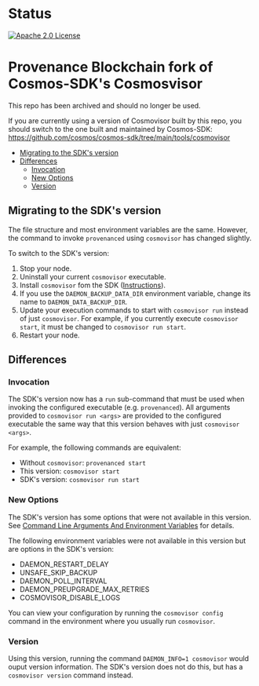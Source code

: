 # Status

[![Apache 2.0 License][license-badge]][license-url]

[license-badge]: https://img.shields.io/github/license/provenance-io/cosmovisor.svg
[license-url]: https://github.com/provenance-io/cosmovisor/blob/main/LICENSE

# Provenance Blockchain fork of Cosmos-SDK's Cosmosvisor

This repo has been archived and should no longer be used.

If you are currently using a version of Cosmovisor built by this repo, you should switch to the one built and maintained by Cosmos-SDK: https://github.com/cosmos/cosmos-sdk/tree/main/tools/cosmovisor

<!-- TOC -->
  - [Migrating to the SDK's version](#migrating-to-the-sdk-s-version)
  - [Differences](#differences)
    - [Invocation](#invocation)
    - [New Options](#new-options)
    - [Version](#version)

## Migrating to the SDK's version

The file structure and most environment variables are the same.
However, the command to invoke `provenanced` using `cosmovisor` has changed slightly.

To switch to the SDK's version:

1. Stop your node.
2. Uninstall your current `cosmovisor` executable.
3. Install `cosmovisor` fom the SDK ([Instructions](https://github.com/cosmos/cosmos-sdk/tree/main/tools/cosmovisor#installation)).
4. If you use the `DAEMON_BACKUP_DATA_DIR` environment variable, change its name to `DAEMON_DATA_BACKUP_DIR`.
5. Update your execution commands to start with `cosmovisor run` instead of just `cosmovisor`. For example, if you currently execute `cosmovisor start`, it must be changed to `cosmovisor run start`.
6. Restart your node.

## Differences

### Invocation

The SDK's version now has a `run` sub-command that must be used when invoking the configured executable (e.g. `provenanced`).
All arguments provided to `cosmovisor run <args>` are provided to the configured executable the same way that this version behaves with just `cosmovisor <args>`.

For example, the following commands are equivalent:
* Without `cosmovisor`: `provenanced start`
* This version: `cosmovisor start`
* SDK's version: `cosmovisor run start`

### New Options

The SDK's version has some options that were not available in this version.
See [Command Line Arguments And Environment Variables](https://github.com/cosmos/cosmos-sdk/tree/main/tools/cosmovisor#command-line-arguments-and-environment-variables) for details.

The following environment variables were not available in this version but are options in the SDK's version:

* DAEMON_RESTART_DELAY
* UNSAFE_SKIP_BACKUP
* DAEMON_POLL_INTERVAL
* DAEMON_PREUPGRADE_MAX_RETRIES
* COSMOVISOR_DISABLE_LOGS

You can view your configuration by running the `cosmovisor config` command in the environment where you usually run `cosmovisor`.

### Version

Using this version, running the command `DAEMON_INFO=1 cosmovisor` would ouput version information.
The SDK's version does not do this, but has a `cosmovisor version` command instead.
